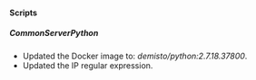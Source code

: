 
#### Scripts
##### CommonServerPython
- Updated the Docker image to: *demisto/python:2.7.18.37800*.
- Updated the IP regular expression.
